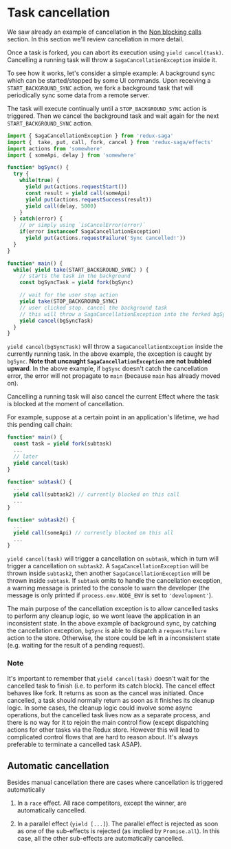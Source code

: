 # Task cancellation

We saw already an example of cancellation in the [Non blocking calls](#NonBlockingCalls.md) section. In this
section we'll review cancellation in more detail.

Once a task is forked, you can abort its execution using `yield cancel(task)`. Cancelling a running task will throw a `SagaCancellationException` inside it.

To see how it works, let's consider a simple example: A background sync which can be started/stopped by some UI commands. Upon receiving a `START_BACKGROUND_SYNC` action, we fork a background task that will periodically sync some data from a remote server.

The task will execute continually until a `STOP_BACKGROUND_SYNC` action is triggered. Then we cancel the background task and wait again for the next `START_BACKGROUND_SYNC` action.   

```javascript
import { SagaCancellationException } from 'redux-saga'
import {  take, put, call, fork, cancel } from 'redux-saga/effects'
import actions from 'somewhere'
import { someApi, delay } from 'somewhere'

function* bgSync() {
  try {
    while(true) {
      yield put(actions.requestStart())
      const result = yield call(someApi)
      yield put(actions.requestSuccess(result))
      yield call(delay, 5000)
    }
  } catch(error) {
    // or simply using `isCancelError(error)`
    if(error instanceof SagaCancellationException)
      yield put(actions.requestFailure('Sync cancelled!'))
  }
}

function* main() {
  while( yield take(START_BACKGROUND_SYNC) ) {
    // starts the task in the background
    const bgSyncTask = yield fork(bgSync)

    // wait for the user stop action
    yield take(STOP_BACKGROUND_SYNC)
    // user clicked stop. cancel the background task
    // this will throw a SagaCancellationException into the forked bgSync task
    yield cancel(bgSyncTask)
  }
}
```

`yield cancel(bgSyncTask)` will throw a `SagaCancellationException`
inside the currently running task. In the above example, the exception is caught by `bgSync`. **Note that uncaught `SagaCancellationException` are not bubbled upward**. In the above example, if `bgSync` doesn't catch the cancellation error, the error will not propagate to `main` (because `main` has already moved on).

Cancelling a running task will also cancel the current Effect where the task is blocked at the moment of cancellation.

For example, suppose at a certain point in an application's lifetime, we had this pending call chain:

```javascript
function* main() {
  const task = yield fork(subtask)
  ...
  // later
  yield cancel(task)
}

function* subtask() {
  ...
  yield call(subtask2) // currently blocked on this call
  ...
}

function* subtask2() {
  ...
  yield call(someApi) // currently blocked on this all
  ...
}
```

`yield cancel(task)` will trigger a cancellation on `subtask`, which in turn will trigger a cancellation on `subtask2`. A `SagaCancellationException` will be thrown inside `subtask2`, then another `SagaCancellationException` will be thrown inside `subtask`. If `subtask` omits to handle the cancellation exception, a warning message is printed to the console to warn the developer (the message is only printed if `process.env.NODE_ENV` is set to `'development'`).

The main purpose of the cancellation exception is to allow cancelled tasks to perform any cleanup logic, so we wont leave the application in an inconsistent state. In the above example of background sync, by catching the cancellation exception, `bgSync` is able to dispatch a `requestFailure` action to the store. Otherwise, the store could be left in a inconsistent state (e.g. waiting for the result of a pending request).

### Note

It's important to remember that `yield cancel(task)` doesn't wait for the cancelled task to finish (i.e. to perform its catch block). The cancel effect behaves like fork. It returns as soon as the cancel was initiated.
Once cancelled, a task should normally return as soon as it finishes its cleanup logic.
In some cases, the cleanup logic could involve some async operations, but the cancelled task lives now as a separate process, and there is no way for it to rejoin the main control flow (except dispatching actions for other tasks via the Redux store. However this will lead to complicated control flows that are hard to reason about. It's always preferable to terminate a cancelled task ASAP).

## Automatic cancellation

Besides manual cancellation there are cases where cancellation is triggered automatically

1. In a `race` effect. All race competitors, except the winner, are automatically cancelled.

2. In a parallel effect (`yield [...]`). The parallel effect is rejected as soon as one of the sub-effects is rejected (as implied by `Promise.all`). In this case, all the other sub-effects are automatically cancelled.
